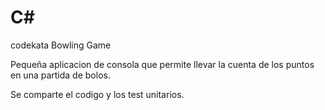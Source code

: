 C#
==

codekata Bowling Game

Pequeña aplicacion de consola que permite llevar la cuenta de los puntos en una partida de bolos.

Se comparte el codigo y los test unitarios.

